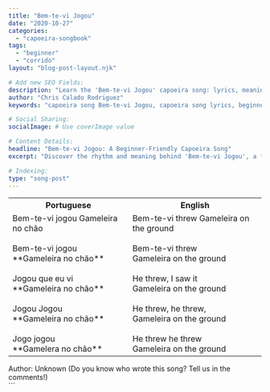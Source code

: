 ```yaml
---
title: "Bem-te-vi Jogou"
date: "2020-10-27"
categories:
  - "capoeira-songbook"
tags:
  - "beginner"
  - "corrido"
layout: "blog-post-layout.njk"

# Add new SEO Fields:
description: "Learn the 'Bem-te-vi Jogou' capoeira song: lyrics, meaning, and how it's used in the roda. Perfect for beginners and capoeira enthusiasts!"
author: "Chris Calado Rodriguez"
keywords: "capoeira song Bem-te-vi Jogou, capoeira song lyrics, beginner capoeira song, corrido capoeira song, meaning of Bem-te-vi Jogou, capoeira music for beginners, traditional capoeira song, capoeira songbook"

# Social Sharing:
socialImage: # Use coverImage value

# Content Details:
headline: "Bem-te-vi Jogou: A Beginner-Friendly Capoeira Song"
excerpt: "Discover the rhythm and meaning behind 'Bem-te-vi Jogou', a foundational corrido song in Capoeira, perfect for those new to the art form."

# Indexing:
type: "song-post"
---
```


<table class="capoeira-table">
    <tr class="header-row">
        <th>Portuguese</th>
        <th>English</th>
    </tr>
    <tr>
        <td>Bem-te-vi jogou Gameleira no chão<br><br>Bem-te-vi jogou<br>**Gameleira no chão**<br><br>Jogou que eu vi<br>**Gameleira no chão**<br><br>Jogou Jogou<br>**Gameleira no chão**<br><br>Jogo jogou<br>**Gamelera no chão**</td>
        <td>Bem-te-vi threw Gameleira on the ground<br><br>Bem-te-vi threw<br>Gameleira on the ground<br><br>He threw, I saw it<br>Gameleira on the ground<br><br>He threw, he threw,<br>Gameleira on the ground<br><br>He threw he threw<br>Gameleira on the ground</td>
    </tr>
</table>
<figcaption>
    Author: Unknown (Do you know who wrote this song? Tell us in the comments!)
</figcaption>
```